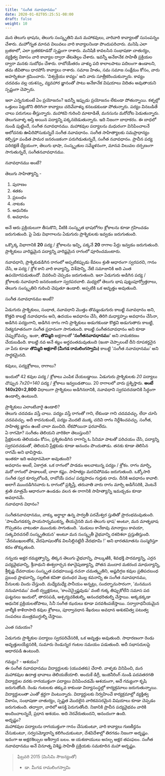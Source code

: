 ```yaml
---
title: "సంగీత నవావధానము"
date: 2020-01-02T05:25:51-08:00
draft: false
weight: 10
---
```


<div class="tel_parayana">

మన తెలుగు భాషను, తెలుగు సంస్కృతిని మన మహాకవులు, వారివారి కావ్యాలతో సుసంపన్నం చేశారు. మహోన్నత మానవ విలువలు వారి కావ్యాలనిండా పొందుపరిచారు. మనిషి ఎలా బ్రతకాలో, ఎలా బ్రతకకూడదో స్పష్టంగా రాశారు. మనిషికి కావలసిన సంభాషణా చాతుర్యం, వ్యక్తిత్వ వికాసం వారి కావ్యాల ద్వారా తేటతెల్లం చేశారు. ఇవన్నీ అనేకానేక సాహితీ ప్రక్రియల ద్వారా మనకు సుబోధం చేశారు. రాబోయేతరం వాళ్ళు పది కాలాలపాటు పదిలంగా ఉండాలని, తమ జీవితాలు ధారపోసి కావ్యాలు రాశారు. సమాజ హితం, సమ సమాజ సంక్షేమం కోసం, వారు అహర్నిశలూ శ్రమించారు. 'విశ్వశ్రేయః కావ్యం' అని వారు సూత్రీకరించుకున్నారు. కావ్యం చదవడం వల్ల యశస్సు, వ్యవహార జ్ఞానంతో పాటు అనేకానేక విషయాలు విదితం అవుతాయని స్పష్టంగా చెప్పారు.

ఇలా ఎన్ననుకుంటే ఏం ప్రయోజనం? ఇవన్నీ ఇప్పుడు ప్రయోజనం లేకుండా పోతున్నాయి. కళ్ళల్లో ఒత్తులు పెట్టుకొని తిరిగినా కావ్యాలు చదివేవాళ్ళు కనబడకుండా పోతున్నారు. పద్యం వినబడితే చాలు పరుగులు తీస్తున్నారు. మహాకవి గురించి మాటాడితే, మనసును మరోచోట పెడుతున్నారు. తెలుగువాళ్ళ ఆస్తి అయిన పద్యాన్ని పక్కనబెడుతున్నారు. ఇది నిజంగా బాధాకరం. ఈ బాధలో నుండి పుట్టిందే, సంగీత నవావధానము. మహాకవుల పద్యాలను మధురంగా వినిపించాలనే ఆలోచనకు ఊపిరిపోసుకున్నదే సంగీత నవావధానం. సంగీత సాహిత్యాలకు సమప్రాధాన్యం కల్పిస్తూ పండిత పామర జనరంజకంగా పరుగిడుతున్నదే, సంగీత నవావధానం. ప్రాచీన పద్య పరిరక్షణే ధ్యేయంగా, తెలుగు భాషా, సంస్కృతుల సమ్మేళనంగా, మానవ విలువల దర్పణంగా సాగుతున్నదే, సంగీతనవావధానము.

</div>

<div class="title">
నవావధానము అంటే?
</div>

<div class="tel_parayana">

తెలుగు సాహిత్యాన్ని - 
1. పురాణం
1. శతకం
1. ప్రబంధం
1. నాటకం
1. ఆధునికం
1. అవధానం 

అనే ఆరు ప్రక్రియలుగా తీసుకొని, వీటికి సంస్కృత భాషలోగల శ్లోకాలను కూడా గ్రహించడం జరుగుతుంది. 
పై ఏడు విభాగాలను ఏడుగురు ప్రాశ్నికులకు ఇవ్వడం జరుగుతుంది. 

ఒక్కొక్క విభాగానికి **20** పద్య / శ్లోకాలను ఇచ్చి, పక్కనే **20** రాగాల పేర్లు ఇవ్వడం జరుగుతుంది. ప్రాశ్నికులు వారిష్టమైన పద్యాన్ని వారిష్టమైన రాగంలో పూరించమంటారు. 

నవావధాని, ప్రాశ్నికుడడిగిన రాగంలో అప్పటికప్పుడు కేవలం శ్రుతి ఆధారంగా స్వరపరచి, గానం చేసి, ఆ పద్య / శ్లోక కాని వారి కావ్యాన్ని, విశేషాన్ని, నేటి సమాజానికి అది ఎంత ఉపయోగపడుతుందో. వివరించి చెప్పడం జరుగుతుంది. ఇలా ఏడుగురు అడిగిన పద్య / శ్లోకాలకు నవావధాని జనరంజకంగా స్వరపరచాలి. మధ్యలో తెలుగు భాష పుట్టుపూర్వోత్తరాలు, తెలుగు సంస్కృతిని గురించి చెపుతూ ఉండాలి. అప్పటికి ఒక ఆవృత్తం అవుతుంది. 

<div class="title_normal">
సంగీత నవావధానము అంటే?
</div>


ఏడుగురు ప్రాశ్నికులు, సంధాత, నవావధాని మొత్తం తొమ్మండుగురు కాబట్టి నవావధానం అని, కొత్తది కాబట్టి నవావధానం అని, ఉదయం అవధానం చేసి, తిరిగి మధ్యాహ్నం అవధానం చేసినా, అడిగిన పద్యంగాని, అడిగిన రాగం గాని ప్రాశ్నికులు అడుగకుండా కొత్తవి అడుగుతారు కాబట్టి, నిత్యనూతనంగా సంగీత ప్రధానంగా సాగుతుంది. కాబట్టి సంగీతనవావధానం అని కూడా చెప్పుకోవచ్చు. ఇంకా, **తొమ్మిది** అక్షరాలతో **'సంగీతనవావధానము'**  అని నామకరణం చేయబడింది. కాబట్టి నవ అనే శబ్దం అర్థవంతమవుతుంది (ఇంకా చెప్పాలంటే దీని రూపకర్తనైన నా పేరు కూడా **తొమ్మిది అక్షరాలే (మీగడ రామలింగస్వామి)** కాబట్టి 'సంగీత నవావధానము' అని సార్థకమైనది.


</div>

<div class="title_normal">
కవులు, పద్యశ్లోకాలు, రాగాలు?
</div>

<div class="tel_parayana">

ఇందులో 42 కవుల పద్య / శ్లోకాలు ఎంపిక చేయబడ్డాయి. ఏడుగురు ప్రాశ్నికులకు *20* పద్యాలు చొప్పున *7x20=140* పద్య / శ్లోకాలు ఇవ్వబడతాయి. 20 రాగాలలో వారు ప్రశ్నిస్తారు. **అంటే 140x20=2,800** విధాలుగా ప్రాశ్నికులు అడిగినదానికి, నవావధాని స్వరపరచడానికి సిద్ధంగా ఉండాల్సి ఉంటుంది. 

</div>

<div class="title_normal">
ప్రాశ్నికులు ఎలాంటివారై ఉండాలి?
</div>

<div class="tel_parayana">
తెలుగు చదవడం వస్తే చాలు. పద్యం వస్తే రాగంతో గాని, లేకుండా గాని చదవవచ్చు. లేదా చూసి చదవవచ్చు. అదీ కాదనుకుంటే, పద్యం మొదటి ముక్క చదివి రాగం నిర్దేశించవచ్చు. సంగీత, సాహిత్య జ్ఞానం ఉంటే చాలా మంచిది.
లేకపోయినా ఫరవాలేదు.

<div class="title_normal">
ఏ రాగమో? సంగీతం తెలియని వారికెలా తెలుస్తుంది?
</div>

<div class="tel_parayana">
ప్రేక్షకులకు తెలియడం కోసం, ప్రశ్నికలడిగిన రాగాన్ని ఓ సినిమా పాటతో పరిచయం చేసి, పద్యాన్ని స్వరపరచడంతో, తెలియని ప్రేక్షకుడు కూడా ఆనందం పొందుతాడు. తనకు కూడా తెలిసిన రాగమే అని భావిస్తాడు.
</div>

<div class="title_normal">
ఇంతకూ ఇది అవధానమెలా అవుతుంది?
</div>

<div class="tel_parayana">
అవధానం అంటే, ఏకాగ్రత. ఒక రాగంలో పాడడం అలవాటున్న పద్యం / శ్లోకం. రాగం మార్చి, మరో రాగంలో పాడాలంటే, చాలా కష్టం. సాహిత్యం మరచిపోవడం జరుగుతుంది. ఒక్కోసారి సంగీత స్వర కూర్పులోబడి, రాబోయే పదం/ పద్యపాదం గుర్తుకు రాదు. దీనికి అవధానం కావాలి. అలాగే ముందడిగినవారు ఓ రాగంలో ప్రశ్నిస్తే, తరువాతి వారు రాగం మార్చి అడిగేసరికి, వెంటనే శ్రుతి మాత్రమే ఆధారంగా ఉండడం వలన ఈ రాగానికి సాహిత్యాన్ని ఇమడ్చడం కూడా అవధానమే.
</div>

<div class="title_normal">
నవావధాన విధానం?
</div>

<div class="tel_parayana">

సంగీతనవావధానము, వాక్కు అర్థాల్లా ఉన్న పార్వతీ పరమేశ్వర స్తుతితో ప్రారంభమవుతుంది. 'పాలమీగడకన్న పాయసాన్నముకన్న, తీయనైనది మన తెలుగు భాష' అంటూ, మన మాతృభాష గొప్పతనం చాటుతూ ముందుకు సాగుతుంది. 'మడులు కానేకావు మాన్యాలు కావయా, సత్కవిరచనలే సంస్కృతియన' అంటూ మన సంస్కృతీ వైభవాన్ని దశదిశలా ప్రస్తుతిస్తుంది. 'వేదముఖులతోడ, వేదఘోషలతోడ విలసిల్లినట్టిదీ వేదభూమి !' అని భారతమాతను సంస్మరిస్తూ కదం తొక్కుతుంది.

నన్నయ అక్షర రమ్యత్వాన్ని, తిక్కన తెలుగు వైభవాన్ని, పాల్కుఱికి, శివభక్తి పారమ్యాన్ని, ఎర్రన పద్యవైభవాన్ని, శ్రీనాథుని ఈశ్వరార్చన కళానైపుణ్యాన్ని, పోతన మందార మకరంద మాధుర్యాన్ని, శ్రీకృష్ణ దేవరాయల సంస్కృత పదభూయిష్ఠ రచనా చమత్కృతిని, అష్టదిగ్గజ కవుల ప్రతిపదబంధ ప్రబంధ ప్రాభవాన్ని, సల్లలిత కవితా ధురంధర మొల్ల కవనాన్ని ఈ సంగీత నవావధానము, వీనులకు విందు చేస్తుంది. మధ్యేమధ్యే పానీయం అన్నట్లు, సందర్భానుసారంగా, 'మనమున ననుమానము' వంటి ద్వ్యక్షరులు, 'కాంచెన్వైష్ణవుడు' వంటి గుక్క తిప్పుకోలేని సమాస పద ఘట్టనలు ఇందులో, తారసపడి, ఆశ్చర్యచకితుల్ని, ఆనందభరితుల్ని చేస్తాయి. అక్కడక్కడా ఆధునిక ప్రక్రియలతోపాటు, సినీ సంగీత ఝరులు కూడా పరవశింపజేస్తాయి. సర్వారాధనీయమైన వాల్మీకి కాళిదాసాది కవుల శ్లోకాలు, పూర్వావధాన శేఖరులు అవధాన ఆశుకవిత్వ పటుత్వ సంపదలు మంత్రముగ్ధుల్ని చేస్తాయి.
</div>

<div class="title_normal">
ఎంత సమయం?
</div>

<div class="tel_parayana">

ఏడుగురు ప్రాశ్నికుల పద్యాలు స్వరపరిచేసరికి, ఒక ఆవృత్తం అవుతుంది. సాధారణంగా రెండు ఆవృత్తులయ్యేసరికి, సుమారు రెండున్నర గంటల సమయం పడుతుంది. అదీ సభాసదులపై ఆధారపడి ఉంటుంది.
</div>

<div class="title_normal">
గమ్యం? - ఆశయం?
</div>

<div class="tel_parayana">
ఈ సంగీత నవావధానము విద్యార్థులకు (యువతకు) చేరాలి. వాళ్ళకు వినిపించి, మన మహాకవుల ఉదాత్త భావాలు తెలియజేయాలి. అందుకే డిగ్రీ, ఇంజినీరింగ్ నుండి పదవతరగతి విద్యార్థుల వరకు రాగయుక్తంగా పద్యాలు వినిపించడమే ఆశయంగా, అదే గమ్యంగా కృషి జరుగుతోంది. రెండు గంటలకు తక్కువ కాకుండా విద్యాసంస్థల్లో కార్యక్రమాలు జరుగుతున్నాయి. విద్యార్థులంతా ఎంతో శ్రద్ధగా వింటున్నారు. విద్యార్ధులకు నిర్వహించే కార్యక్రమాల్లో వ్యక్తిత్వ వికాసం, సంభాషణా చాతుర్యం, స్పష్టత మొదలైన వారికవసరమైన విషయాలు కూడా చెప్పడం జరుగుతుంది. తద్వారా, వారిలో ఆసక్తి పెరుగుతోంది. నిజానికి ప్రాచీన పద్యవైభవం వారికి అందించాలన్నదే, ప్రధాన ఆశయం. అది నెరవేరుతుందని, ఆనందంగా
ఉంది.
</div>


<div class="title_normal">
అదృష్టం?
</div>

<div class="tel_parayana">
మహాకవుల పద్యాలను రాగయుక్తంగా గానం చేసుకుంటూ, వారి కావ్యాలు గుణకీర్తనం చేసుకుంటూ, సర్వసమ్మోదాన్ని కలిగించుకుంటూ, దేశవిదేశాల్లో తిరగడం నిజంగా అదృష్టం. ఇదంగా ఆ అక్షరశిల్పుల ఆశీర్వాద బలం. ఆ యశఃకాయులు అనల్ప అక్షర తపఃఫలం. సంగీత నవావధానము అనే వినూత్న విశిష్ట సాహితీ ప్రక్రియకు సమకూరిన మహా అదృష్టం.
</div>

> ఫిబ్రవరి 2015 (మిసిమి సౌజన్యంతో)
> - డా. మీగడ రామలింగస్వామి
